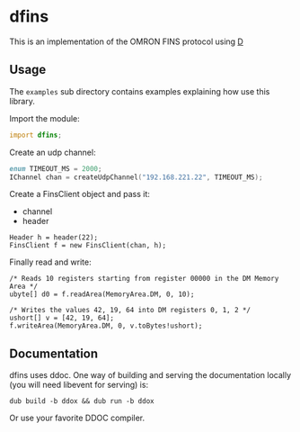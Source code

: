 # dfins

This is an implementation of the OMRON FINS protocol using [D](https://dlang.org/)



## Usage
The `examples` sub directory contains examples explaining how use this library.

Import the module:
```d
import dfins;
```

Create an udp channel:
```d
enum TIMEOUT_MS = 2000;
IChannel chan = createUdpChannel("192.168.221.22", TIMEOUT_MS);
```

Create a FinsClient object and pass it:
- channel
- header

```
Header h = header(22);
FinsClient f = new FinsClient(chan, h);
```

Finally read and write:

```
/* Reads 10 registers starting from register 00000 in the DM Memory Area */
ubyte[] d0 = f.readArea(MemoryArea.DM, 0, 10);

/* Writes the values 42, 19, 64 into DM registers 0, 1, 2 */
ushort[] v = [42, 19, 64];
f.writeArea(MemoryArea.DM, 0, v.toBytes!ushort);
```


## Documentation
dfins uses ddoc. One way of building and serving the documentation locally (you will need libevent for serving) is:

```
dub build -b ddox && dub run -b ddox
```

Or use your favorite DDOC compiler.

